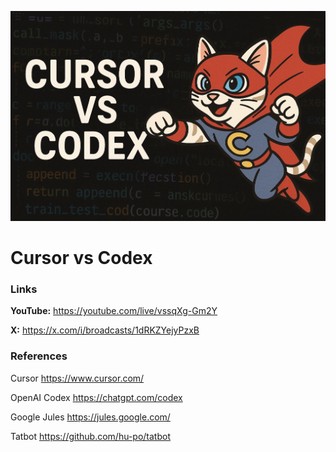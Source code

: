 ![thumbnail](thumbnail.jpg)

# Cursor vs Codex

### Links

**YouTube:** https://youtube.com/live/vssqXg-Gm2Y

**X:** https://x.com/i/broadcasts/1dRKZYejyPzxB

### References

Cursor
https://www.cursor.com/

OpenAI Codex
https://chatgpt.com/codex

Google Jules
https://jules.google.com/

Tatbot
https://github.com/hu-po/tatbot
